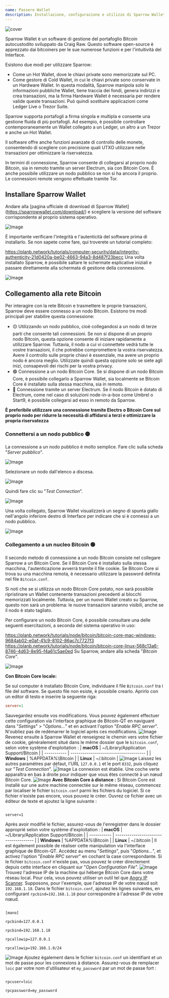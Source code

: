 ```yaml
---
name: Passero Wallet
description: Installazione, configurazione e utilizzo di Sparrow Wallet
---
```

![cover](assets/cover.webp)

Sparrow Wallet è un software di gestione del portafoglio Bitcoin autocustodito sviluppato da Craig Raw. Questo software open-source è apprezzato dai bitcoiners per le sue numerose funzioni e per l'intuitività del Interface.

Esistono due modi per utilizzare Sparrow:


- Come un Hot Wallet, dove le chiavi private sono memorizzate sul PC.
- Come gestore di Cold Wallet, in cui le chiavi private sono conservate in un Hardware Wallet. In questa modalità, Sparrow manipola solo le informazioni pubbliche Wallet, tiene traccia dei fondi, genera indirizzi e crea transazioni, ma la firma Hardware Wallet è necessaria per rendere valide queste transazioni. Può quindi sostituire applicazioni come Ledger Live o Trezor Suite.

Sparrow supporta portafogli a firma singola e multipla e consente una gestione fluida di più portafogli. Ad esempio, è possibile controllare contemporaneamente un Wallet collegato a un Ledger, un altro a un Trezor e anche un Hot Wallet.

Il software offre anche funzioni avanzate di controllo delle monete, consentendo di scegliere con precisione quali UTXO utilizzare nelle transazioni per ottimizzare la riservatezza.

In termini di connessione, Sparrow consente di collegarsi al proprio nodo Bitcoin, sia in remoto tramite un server Electrum, sia con Bitcoin Core. È anche possibile utilizzare un nodo pubblico se non si ha ancora il proprio. Le connessioni remote vengono effettuate tramite Tor.

## Installare Sparrow Wallet

Andare alla [pagina ufficiale di download di Sparrow Wallet] (https://sparrowwallet.com/download/) e scegliere la versione del software corrispondente al proprio sistema operativo.

![Image](assets/fr/01.webp)

È importante verificare l'integrità e l'autenticità del software prima di installarlo. Se non sapete come fare, qui troverete un tutorial completo:

https://planb.network/tutorials/computer-security/data/integrity-authenticity-21d0420a-be02-4663-94a3-8d487f23becc
Una volta installato Sparrow, è possibile saltare le schermate esplicative iniziali e passare direttamente alla schermata di gestione della connessione.

![Image](assets/fr/02.webp)

## Collegamento alla rete Bitcoin

Per interagire con la rete Bitcoin e trasmettere le proprie transazioni, Sparrow deve essere connesso a un nodo Bitcoin. Esistono tre modi principali per stabilire questa connessione:


- 🟡 Utilizzando un nodo pubblico, cioè collegandosi a un nodo di terze parti che consente tali connessioni. Se non si dispone di un proprio nodo Bitcoin, questa opzione consente di iniziare rapidamente a utilizzare Sparrow. Tuttavia, il nodo a cui vi connettete vedrà tutte le vostre transazioni, il che potrebbe compromettere la vostra riservatezza. Avere il controllo sulle proprie chiavi è essenziale, ma avere un proprio nodo è ancora meglio. Utilizzate quindi questa opzione solo se siete agli inizi, consapevoli dei rischi per la vostra privacy.
- 🟢 Connessione a un nodo Bitcoin Core. Se si dispone di un nodo Bitcoin Core, è possibile collegarlo a Sparrow Wallet, sia localmente se Bitcoin Core è installato sulla stessa macchina, sia in remoto.
- 🔵 Connessione tramite un server Electrum. Se il nodo Bitcoin è dotato di Electrum, come nel caso di soluzioni node-in-a-box come Umbrel o Start9, è possibile collegarsi ad esso in remoto da Sparrow.

**È preferibile utilizzare una connessione tramite Electrs o Bitcoin Core sul proprio nodo per ridurre la necessità di affidarsi a terzi e ottimizzare la propria riservatezza**

### Connettersi a un nodo pubblico 🟡

La connessione a un nodo pubblico è molto semplice. Fare clic sulla scheda "*Server pubblico*".

![Image](assets/fr/03.webp)

Selezionare un nodo dall'elenco a discesa.

![Image](assets/fr/04.webp)

Quindi fare clic su "*Test Connection*".

![Image](assets/fr/05.webp)

Una volta collegato, Sparrow Wallet visualizzerà un segno di spunta giallo nell'angolo inferiore destro di Interface per indicare che si è connessi a un nodo pubblico.

![Image](assets/fr/06.webp)

### Collegamento a un nucleo Bitcoin 🟢

Il secondo metodo di connessione a un nodo Bitcoin consiste nel collegare Sparrow a un Bitcoin Core. Se il Bitcoin Core è installato sulla stessa macchina, l'autenticazione avverrà tramite il file cookie. Se Bitcoin Core si trova su una macchina remota, è necessario utilizzare la password definita nel file `Bitcoin.conf`.

Si noti che se si utilizza un nodo Bitcoin Core potato, non sarà possibile ripristinare un Wallet contenente transazioni precedenti ai blocchi memorizzati localmente. Tuttavia, per un nuovo Wallet creato su Sparrow, questo non sarà un problema: le nuove transazioni saranno visibili, anche se il nodo è stato tagliato.

Per configurare un nodo Bitcoin Core, è possibile consultare una delle seguenti esercitazioni, a seconda del sistema operativo in uso:

https://planb.network/tutorials/node/bitcoin/bitcoin-core-mac-windows-9684ab02-e0af-41c9-8102-86ac7c7727f3
https://planb.network/tutorials/node/bitcoin/bitcoin-core-linux-568c13a6-8746-4d63-8e95-f4a61c5ae0ed
Su Sparrow, andare alla scheda "*Bitcoin Core*".

![Image](assets/fr/07.webp)

**Con Bitcoin Core locale:**

Se sul computer è installato Bitcoin Core, individuare il file `Bitcoin.conf` tra i file del software. Se questo file non esiste, è possibile crearlo. Aprirlo con un editor di testo e inserire la seguente riga:

```ini
server=1
````
Sauvegardez ensuite vos modifications.
Vous pouvez également effectuer cette configuration via l'interface graphique de Bitcoin-QT en naviguant dans "*Settings*" > "*Options...*" et en activant l'option "*Enable RPC server*".
N'oubliez pas de redémarrer le logiciel après ces modifications.
![Image](assets/fr/08.webp)
Revenez ensuite à Sparrow Wallet et renseignez le chemin vers votre fichier de cookie, généralement situé dans le même dossier que le `bitcoin.conf`, selon votre système d'exploitation :
| **macOS**   | ~/Library/Application Support/Bitcoin |
| ----------- | ------------------------------------- |
| **Windows** | %APPDATA%\Bitcoin                     |
| **Linux**   | ~/.bitcoin                            |
![Image](assets/fr/09.webp)
Laissez les autres paramètres par défaut, l'URL `127.0.0.1` et le port `8332`, puis cliquez sur "*Test Connection*".
![Image](assets/fr/10.webp)
La connexion est établie. Une coche verte apparaîtra en bas à droite pour indiquer que vous êtes connecté à un nœud Bitcoin Core.
![Image](assets/fr/11.webp)
**Avec Bitcoin Core à distance :**
Si Bitcoin Core est installé sur une autre machine connectée sur le même réseau, commencez par localiser le fichier `bitcoin.conf` parmi les fichiers du logiciel. Si ce fichier n'existe pas encore, vous pouvez le créer. Ouvrez ce fichier avec un éditeur de texte et ajoutez la ligne suivante :
```

server=1

```
Après avoir modifié le fichier, assurez-vous de l'enregistrer dans le dossier approprié selon votre système d'exploitation :
| **macOS**   | ~/Library/Application Support/Bitcoin |
| ----------- | ------------------------------------- |
| **Windows** | %APPDATA%\Bitcoin                     |
| **Linux**   | ~/.bitcoin                            |
Il est également possible de réaliser cette manipulation via l'interface graphique de Bitcoin-QT. Accédez au menu "*Settings*", puis "*Options...*", et activez l'option "*Enable RPC server*" en cochant la case correspondante. Si le fichier `bitcoin.conf` n'existe pas, vous pouvez le créer directement depuis cette interface en cliquant sur "*Open Configuration File*".
![Image](assets/fr/12.webp)
Trouvez l'adresse IP de la machine qui héberge Bitcoin Core dans votre réseau local. Pour cela, vous pouvez utiliser un outil tel que [Angry IP Scanner](https://angryip.org/). Supposons, pour l'exemple, que l'adresse IP de votre nœud soit `192.168.1.18`.
Dans le fichier `bitcoin.conf`, ajoutez les lignes suivantes, en configurant `rpcbind=192.168.1.18` pour correspondre à l'adresse IP de votre nœud.
```

[mano]

rpcbind=127.0.0.1

rpcbind=192.168.1.18

rpcallowip=127.0.0.1

rpcallowip=192.168.1.0/24

```
![Image](assets/fr/13.webp)
Ajoutez également dans le fichier `bitcoin.conf` un identifiant et un mot de passe pour les connexions à distance. Assurez-vous de remplacer `loic` par votre nom d'utilisateur et `my_password` par un mot de passe fort :
```

rpcuser=loic

rpcpassword=my_password

```